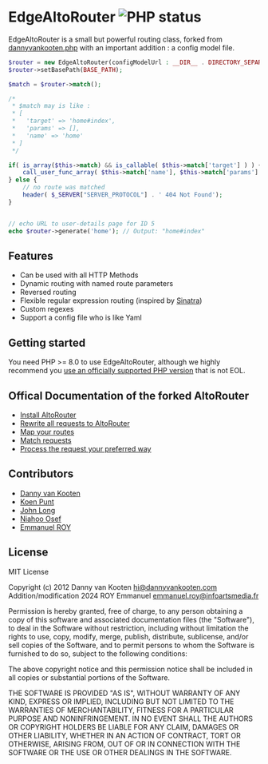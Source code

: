 # EdgeAltoRouter  ![PHP status](https://github.com/Acksop/EdgeAltoRouter/workflows/PHP/badge.svg)

EdgeAltoRouter is a small but powerful routing class, forked from [dannyvankooten.php](https://github.com/dannyvankooten/AltoRouter/) with an important addition : a config model file.

```php
$router = new EdgeAltoRouter(configModelUrl : __DIR__ . DIRECTORY_SEPARATOR . 'route.config');
$router->setBasePath(BASE_PATH);

$match = $router->match();

/*
 * $match may is like :
 * [
 *   'target' => 'home#index',
 *   'params' => [],
 *   'name' => 'home'
 * ]
 */

if( is_array($this->match) && is_callable( $this->match['target'] ) ) {
    call_user_func_array( $this->match['name'], $this->match['params'] ); 
} else {
    // no route was matched
    header( $_SERVER["SERVER_PROTOCOL"] . ' 404 Not Found');
}


// echo URL to user-details page for ID 5
echo $router->generate('home'); // Output: "home#index"
```

## Features

* Can be used with all HTTP Methods
* Dynamic routing with named route parameters
* Reversed routing
* Flexible regular expression routing (inspired by [Sinatra](http://www.sinatrarb.com/))
* Custom regexes
* Support a config file who is like Yaml

## Getting started

You need PHP >= 8.0 to use EdgeAltoRouter, although we highly recommend you [use an officially supported PHP version](https://secure.php.net/supported-versions.php) that is not EOL.

## Offical Documentation of the forked AltoRouter

- [Install AltoRouter](https://dannyvankooten.github.io/AltoRouter//usage/install.html)
- [Rewrite all requests to AltoRouter](https://dannyvankooten.github.io/AltoRouter//usage/rewrite-requests.html)
- [Map your routes](https://dannyvankooten.github.io/AltoRouter//usage/mapping-routes.html)
- [Match requests](https://dannyvankooten.github.io/AltoRouter//usage/matching-requests.html)
- [Process the request your preferred way](https://dannyvankooten.github.io/AltoRouter//usage/processing-requests.html)

## Contributors
- [Danny van Kooten](https://github.com/dannyvankooten)
- [Koen Punt](https://github.com/koenpunt)
- [John Long](https://github.com/adduc)
- [Niahoo Osef](https://github.com/niahoo)
- [Emmanuel ROY](https://github.com/acksop)

## License

MIT License

Copyright (c) 2012 Danny van Kooten <hi@dannyvankooten.com>
Addition/modification 2024 ROY Emmanuel <emmanuel.roy@infoartsmedia.fr>

Permission is hereby granted, free of charge, to any person obtaining a copy of this software and associated documentation files (the "Software"), to deal in the Software without restriction, including without limitation the rights to use, copy, modify, merge, publish, distribute, sublicense, and/or sell copies of the Software, and to permit persons to whom the Software is furnished to do so, subject to the following conditions:

The above copyright notice and this permission notice shall be included in all copies or substantial portions of the Software.

THE SOFTWARE IS PROVIDED "AS IS", WITHOUT WARRANTY OF ANY KIND, EXPRESS OR IMPLIED, INCLUDING BUT NOT LIMITED TO THE WARRANTIES OF MERCHANTABILITY, FITNESS FOR A PARTICULAR PURPOSE AND NONINFRINGEMENT. IN NO EVENT SHALL THE AUTHORS OR COPYRIGHT HOLDERS BE LIABLE FOR ANY CLAIM, DAMAGES OR OTHER LIABILITY, WHETHER IN AN ACTION OF CONTRACT, TORT OR OTHERWISE, ARISING FROM, OUT OF OR IN CONNECTION WITH THE SOFTWARE OR THE USE OR OTHER DEALINGS IN THE SOFTWARE.
